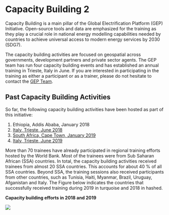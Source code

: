 # Capacity Building 2
Capacity Building is a main pillar of the Global Electrification Platform (GEP) Initiative. Open-source tools and data are emphasized for the training as they play a crucial role in national energy modelling capabilities needed by countries to achieve universal access to modern energy services by 2030 (SDG7).  

The capacity building activities are focused on geospatial across governments, development partners and private sector agents. The GEP team has run four capacity building events and has established an annual training in Trieste, Italy in June. If you are interested in participating in the training as either a participant or as a trainer, please do not hesitate to contact the [GEP Team](https://gep-user-guide.readthedocs.io/en/latest/Contact.html). 

## Past Capacity Building Activities 
So far, the following capacity building activities have been hosted as part of this initiative: 
1. Ethiopia, Addis Ababa, January 2018  
2. [Italy, Trieste, June 2018](https://global-electrification-platform.github.io/User_Guide/user-manual/source/PDFs/Summary_SDSS_Trieste2019_public_version.pdf)  
3. [South Africa, Cape Town, January 2019](https://global-electrification-platform.github.io/User_Guide/user-manual/source/PDFs/Summary_EMP-A_2019_public_version.pdf)  
4. [Italy, Trieste, June 2019](https://global-electrification-platform.github.io/User_Guide/user-manual/source/PDFs/Summary_SDSS_Trieste2019_public_version.pdf)  

More than 70 trainees have already participated in regional training efforts hosted by the World Bank. Most of the trainees were from Sub Saharan African (SSA) countries. In total, the capacity building activities received trainees from almost 20 SSA countries. This accounts for about 40 % of all SSA countries. Beyond SSA, the training sessions also received participants from other countries, such as Tunisia, Haiti, Myanmar, Brazil, Uruguay, Afganistan and Italy. The Figure below indicates the countries that successfully received training during 2019 in turquoise and 2018 in hashed. 

**Capacity building efforts in 2018 and 2019**

![](images/GEP_Cap_Building_Map_complete.jpg)

